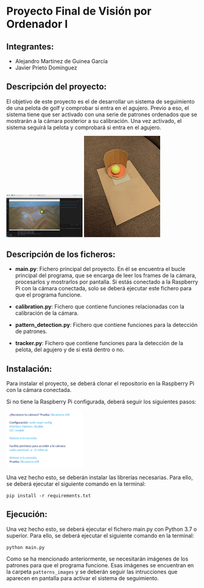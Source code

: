 # Proyecto Final de Visión por Ordenador I

## Integrantes:
- Alejandro Martínez de Guinea García
- Javier Prieto Domínguez

## Descripción del proyecto:
El objetivo de este proyecto es el de desarrollar un sistema de seguimiento de una pelota de golf y comprobar si entra en el agujero. Previo a eso, el sistema tiene que ser activado con una serie de patrones ordenados que se mostrarán a la cámara posterior a su calibración. Una vez activado, el sistema seguirá la pelota y comprobará si entra en el agujero.

<img src="report_images/2023-12-06-155544_1920x1080_scrot.png" alt="drawing" width="200"/>
<img src="report_images/WhatsApp Image 2023-12-08 at 10.07.17 (3).jpeg" alt="drawing" width="200"/>


## Descripción de los ficheros:
- **main.py**: Fichero principal del proyecto. En él se encuentra el bucle principal del programa, que se encarga de leer los frames de la cámara, procesarlos y mostrarlos por pantalla. Si estás conectado a la Raspberry Pi con la cámara conectada, solo se deberá ejecutar este fichero para que el programa funcione.

- **calibration.py**: Fichero que contiene funciones relacionadas con la calibración de la cámara.

- **pattern_detection.py**: Fichero que contiene funciones para la detección de patrones.

- **tracker.py**: Fichero que contiene funciones para la detección de la pelota, del agujero y de si está dentro o no.

## Instalación:
Para instalar el proyecto, se deberá clonar el repositorio en la Raspberry Pi con la cámara conectada.

Si no tiene la Raspberry Pi configurada, deberá seguir los siguientes pasos:


<img src="report_images/Screenshot 2023-12-07 at 12.51.07.png" alt="drawing" width="200"/>

Una vez hecho esto, se deberán instalar las librerías necesarias. Para ello, se deberá ejecutar el siguiente comando en la terminal:
```
pip install -r requirements.txt
```

## Ejecución:
Una vez hecho esto, se deberá ejecutar el fichero main.py con Python 3.7 o superior. Para ello, se deberá ejecutar el siguiente comando en la terminal:

```
python main.py
```

Como se ha mencionado anteriormente, se necesitarán imágenes de los patrones para que el programa funcione. Esas imágenes se encuentran en la carpeta ```patterns_images``` y se deberán seguir las intrucciones que aparecen en pantalla para activar el sistema de seguimiento.


